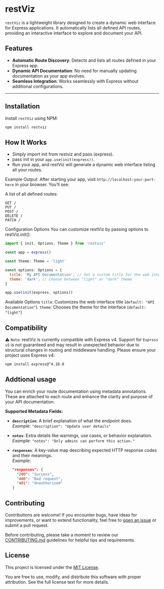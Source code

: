 # restViz

`restViz` is a lightweight library designed to create a dynamic web interface for Express applications. It automatically lists all defined API routes, providing an interactive interface to explore and document your API.

## Features

- **Automatic Route Discovery**: Detects and lists all routes defined in your Express app.
- **Dynamic API Documentation**: No need for manually updating documentation as your app evolves.
- **Seamless Integration**: Works seamlessly with Express without additional configurations.

---

## Installation

Install `restViz` using NPM:

```bash
npm install restviz
```

## How It Works

- Simply import init from restviz and pass (express).
- pass init in your `app.use(init(express))`.
- Run your app, and restViz will generate a dynamic web interface listing all your routes.

Example Output:
After starting your app, visit `http://localhost:your-port-here` in your browser. You’ll see:

A list of all defined routes:

```
GET /
PUT /
POST /
DELETE /
PATCH /
```

Configuration Options
You can customize restViz by passing options to restViz.init():

```js
import { init, Options, Theme } from 'restviz'

const app = express()

const theme: Theme = 'light'

const options: Options = {
  title: 'My API Documentation', // Set a custom title for the web interface
  theme: 'dark', // Choose between "light" or "dark" theme
}

app.use(init(express, options))
```

Available Options
`title`: Customizes the web interface title (`default: "API Documentation"`).
`theme`: Chooses the theme for the interface (`default: "light"`)

## Compatibility
⚠️ `Note`: restViz is currently compatible with Express v4.
Support for `Express v5` is not guaranteed and may result in unexpected behavior due to structural changes in routing and middleware handling.
Please ensure your project uses Express v4:

```bash
npm install express@^4.18.0
```

## Addtional usage

You can enrich your route documentation using metadata annotations. These are attached to each route and enhance the clarity and purpose of your API documentation.

**Supported Metadata Fields:**

- **`description`**: A brief explanation of what the endpoint does.  
  _Example_: `"description": "Update user details"`

- **`notes`**: Extra details like warnings, use cases, or behavior explanation.  
  _Example_: `"notes": "Only admins can perform this action."`

- **`responses`**: A key-value map describing expected HTTP response codes and their meanings.  
  _Example_:
  ```json
  "responses": {
    "200": "Success",
    "400": "Bad request",
    "401": "Unauthorized"
  }
  ```

## Contributing

Contributions are welcome!
If you encounter bugs, have ideas for improvements, or want to extend functionality, feel free to [open an issue](https://github.com/theCalculatar/restViz/issues) or submit a pull request.

Before contributing, please take a moment to review our [CONTRIBUTING.md](./CONTRIBUTING.md) guidelines for helpful tips and requirements.


## License

This project is licensed under the [MIT License](./LICENSE).

You are free to use, modify, and distribute this software with proper attribution. See the full license text for more details.

